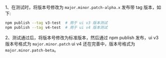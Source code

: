 
1、在测试时，将版本号修改为 `major.minor.patch-alpha.x` 发布带 tag 版本，如下:

```sh
npm publish --tag v3-test  # 用于 ui v3 版本测试
npm publish --tag v4-test  # 用于 ui v4 版本测试
```

2、测试通过后，将版本号修改为标准版本，然后通过 npm publish 发布，ui v3 版本号格式为 `major.minor.patch` ui v4 还在完善中，版本号格式为 `major.minor.patch-beta`。
